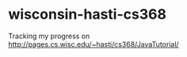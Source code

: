 # wisconsin-hasti-cs368

Tracking my progress on http://pages.cs.wisc.edu/~hasti/cs368/JavaTutorial/
